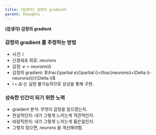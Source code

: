 ```yaml
---
title: (잡생각) 감정의 gradient
parent: Thoughts
---
```


**(잡생각) 감정의 gradient**

### 감정의 gradient 를 추정하는 방법
- 사건: $i$
- 신경세포 회로: $neurons$
- 감정: $e=neurons(i)$
- 감정의 gradient: $\frac{\partial e}{\partial i}=\frac{neurons(i+\Delta i)-neurons(i)}{\Delta i}$
- $i+\Delta i$ 는 실현 불가능하므로 상상을 통해 구현.

### 성숙한 인간이 되기 위한 노력
- graident 분석: 무엇이 감정을 일으켰는지.
- 현실적인지: 내가 그렇게 느끼는게 객관적인지.
- 바람직한지: 내가 그렇게 느끼는게 옳은일인지.
- 그렇지 않으면, $neurons$ 을 개선해야함.
